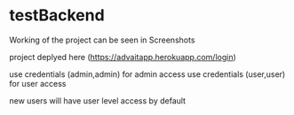 # testBackend
Working of the project can be seen in Screenshots

project deplyed here (https://advaitapp.herokuapp.com/login)

use credentials (admin,admin) for admin access
use credentials (user,user) for user access

new users will have user level access by default
